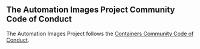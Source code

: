 ## The Automation Images Project Community Code of Conduct

The Automation Images Project follows the [Containers Community Code of Conduct](https://github.com/containers/common/blob/master/CODE-OF-CONDUCT.md).
